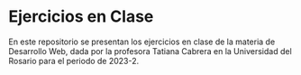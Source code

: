 # Ejercicios en Clase

En este repositorio se presentan los ejercicios en clase de la materia de Desarrollo Web, dada por la profesora Tatiana Cabrera en la Universidad del Rosario para el periodo de 2023-2.
